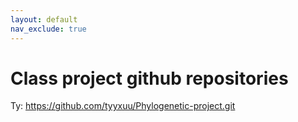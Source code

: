 ```yaml
---
layout: default
nav_exclude: true
---
```


# Class project github repositories

Ty: https://github.com/tyyxuu/Phylogenetic-project.git